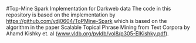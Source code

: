 #Top-Mine Spark Implementation for Darkweb data
The code in this repository is based on the implementation by https://github.com/ydj0604/ToPMine-Spark which is based on the algorithm in the paper Scalable Topical Phrase Mining from Text Corpora by Ahamd Kishky et. al (www.vldb.org/pvldb/vol8/p305-ElKishky.pdf).
